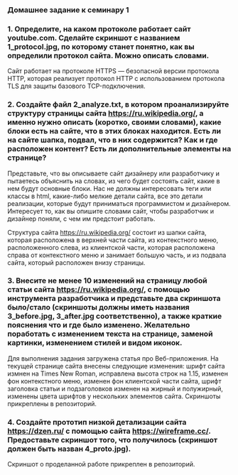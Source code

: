 ### Домашнее задание к семинару 1
### 1. Определите, на каком протоколе работает сайт youtube.com. Сделайте скриншот с названием 1_protocol.jpg, по которому станет понятно, как вы определили протокол сайта. Можно описать словами.

Сайт работает на протоколе HTTPS — безопасной версии протокола HTTP, которая реализует протокол HTTP с использованием протокола TLS для защиты базового TCP-подключения.
### 2. Создайте файл 2_analyze.txt, в котором проанализируйте структуру страницы сайта https://ru.wikipedia.org/, а именно нужно описать (коротко, своими словами), какие блоки есть на сайте, что в этих блоках находится. Есть ли на сайте шапка, подвал, что в них содержится? Как и где расположен контент? Есть ли дополнительные элементы на странице?
Представьте, что вы описываете сайт дизайнеру или разработчику и пытаетесь объяснить на словах, из чего будет состоять сайт, какие в нем будут основные блоки. Нас не должны интересовать теги или классы в html, какие-либо мелкие детали сайта, все это детали реализации, которые будут приниматься программистом и дизайнером. Интересует то, как вы опишите словами сайт, чтобы разработчик и дизайнер поняли, с чем им предстоит работать.

Структура сайта https://ru.wikipedia.org/ состоит из шапки сайта, которая расположена в верхней части сайта, из контекстного меню, расположенного слева, из клиентской части, которая расположена справа от контекстного меню и занимает большую часть, и из подвала сайта, который расположен внизу страницы.

### 3. Внесите не менее 10 изменений на страницу любой статьи сайта https://ru.wikipedia.org/, с помощью инструмента разработчика и представьте два скриншота было/стало (скриншоты должны иметь названия 3_before.jpg, 3_after.jpg соответственно), а также краткие пояснения что и где было изменено. Желательно поработать с изменением текста на странице, заменой картинки, изменением стилей и видом иконок.

Для выполнения задания загружена статья про Веб-приложения. На текущей странице сайта внесены следующие изменения: шрифт сайта измнен на Times New Roman, исправлена высота строк на 1.15, изменен фон контекстного меню, изменен фон клиентской части сайта, шрифт заголовка статьи и подзаголовков изменен на жирный и полужирный, изменены цвета шрифтов у нескольких элементов сайта. Скриншоты прикреплены в репозиторий.
### 4. Создайте прототип низкой детализации сайта https://dzen.ru/ с помощью сайта https://wireframe.cc/. Предоставьте скриншот того, что получилось (скриншот должен быть назван 4_proto.jpg).
Скриншот о проделанной работе прикреплен в репозиторий.
